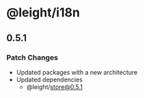 # @leight/i18n

## 0.5.1

### Patch Changes

- Updated packages with a new architecture
- Updated dependencies
    - @leight/store@0.5.1
